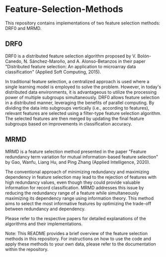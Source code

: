 # Feature-Selection-Methods

This repository contains implementations of two feature selection methods: DRF0 and MRMD.

## DRF0
DRF0 is a distributed feature selection algorithm proposed by V. Bolón-Canedo, N. Sánchez-Maroño, and A. Alonso-Betanzos in their paper "Distributed feature selection: An application to microarray data classification" (Applied Soft Computing, 2015).

In traditional feature selection, a centralized approach is used where a single learning model is employed to solve the problem. However, in today's distributed data environments, it is advantageous to utilize the processing power of multiple subgroups simultaneously. DRF0 allows feature selection in a distributed manner, leveraging the benefits of parallel computing. By dividing the data into subgroups vertically (i.e., according to features), relevant features are selected using a filter-type feature selection algorithm. The selected features are then merged by updating the final feature subgroups based on improvements in classification accuracy.

## MRMD
MRMD is a feature selection method presented in the paper "Feature redundancy term variation for mutual information-based feature selection" by Gao, Wanfu, Liang Hu, and Ping Zhang (Applied Intelligence, 2020).

The conventional approach of minimizing redundancy and maximizing dependency in feature selection may lead to the rejection of features with high redundancy values, even though they could provide valuable information for record classification. MRMD addresses this issue by reducing the redundancy range of a feature while simultaneously maximizing its dependency range using information theory. This method aims to select the most informative features by optimizing the trade-off between redundancy and dependency.

Please refer to the respective papers for detailed explanations of the algorithms and their implementations.

Note: This README provides a brief overview of the feature selection methods in this repository. For instructions on how to use the code and apply these methods to your own data, please refer to the documentation within the repository.
